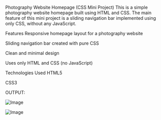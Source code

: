 Photography Website Homepage (CSS Mini Project)
This is a simple photography website homepage built using HTML and CSS. The main feature of this mini project is a sliding navigation bar implemented using only CSS, without any JavaScript.

Features
Responsive homepage layout for a photography website

Sliding navigation bar created with pure CSS

Clean and minimal design

Uses only HTML and CSS (no JavaScript)

Technologies Used
HTML5

CSS3

OUTPUT:

![Image](https://github.com/user-attachments/assets/279ac79c-58d7-4f02-8ff4-42b771eb60fa)



![Image](https://github.com/user-attachments/assets/e70243e7-c63b-410b-8359-a7eade942c79)
